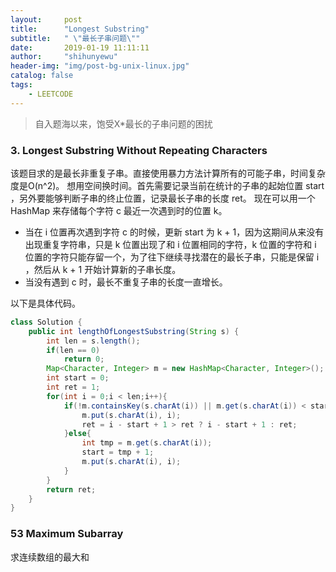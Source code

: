 ```yaml
---
layout:     post
title:      "Longest Substring"
subtitle:   " \"最长子串问题\""
date:       2019-01-19 11:11:11
author:     "shihunyewu"
header-img: "img/post-bg-unix-linux.jpg"
catalog: false
tags:
    - LEETCODE
---
```

> 自入题海以来，饱受X*最长的子串问题的困扰

### 3. Longest Substring Without Repeating Characters
该题目求的是最长非重复子串。直接使用暴力方法计算所有的可能子串，时间复杂度是O(n^2)。
想用空间换时间。首先需要记录当前在统计的子串的起始位置 start ，另外要能够判断子串的终止位置，记录最长子串的长度 ret。
现在可以用一个 HashMap 来存储每个字符 c 最近一次遇到时的位置 k。
- 当在 i 位置再次遇到字符 c 的时候，更新 start 为 k + 1，因为这期间从来没有出现重复字符串，只是 k 位置出现了和 i 位置相同的字符，k 位置的字符和 i 位置的字符只能存留一个，为了往下继续寻找潜在的最长子串，只能是保留 i ，然后从 k + 1 开始计算新的子串长度。
- 当没有遇到 c 时，最长不重复子串的长度一直增长。

以下是具体代码。

```java
class Solution {
    public int lengthOfLongestSubstring(String s) {
        int len = s.length();
        if(len == 0)
            return 0;
        Map<Character, Integer> m = new HashMap<Character, Integer>();
        int start = 0;
        int ret = 1;
        for(int i = 0;i < len;i++){
            if(!m.containsKey(s.charAt(i)) || m.get(s.charAt(i)) < start){
                m.put(s.charAt(i), i);
                ret = i - start + 1 > ret ? i - start + 1 : ret;
            }else{
                int tmp = m.get(s.charAt(i));
                start = tmp + 1;
                m.put(s.charAt(i), i);
            }
        }
        return ret;
    }
}
```

### 53 Maximum Subarray
求连续数组的最大和











